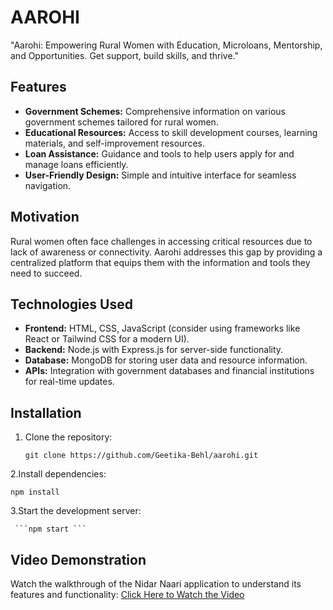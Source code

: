 # AAROHI
 "Aarohi: Empowering Rural Women with Education, Microloans, Mentorship, and Opportunities. Get support, build skills, and thrive."

## Features  
- **Government Schemes:** Comprehensive information on various government schemes tailored for rural women.  
- **Educational Resources:** Access to skill development courses, learning materials, and self-improvement resources.  
- **Loan Assistance:** Guidance and tools to help users apply for and manage loans efficiently.  
- **User-Friendly Design:** Simple and intuitive interface for seamless navigation.  

## Motivation  
Rural women often face challenges in accessing critical resources due to lack of awareness or connectivity. Aarohi addresses this gap by providing a centralized platform that equips them with the information and tools they need to succeed.  

## Technologies Used  
- **Frontend:** HTML, CSS, JavaScript (consider using frameworks like React or Tailwind CSS for a modern UI).  
- **Backend:** Node.js with Express.js for server-side functionality.  
- **Database:** MongoDB for storing user data and resource information.  
- **APIs:** Integration with government databases and financial institutions for real-time updates.  

## Installation  
1. Clone the repository:  
   
   ```git clone https://github.com/Geetika-Behl/aarohi.git```
   
2.Install dependencies:

   ```npm install```

3.Start the development server:

     ```npm start ```
     
## Video Demonstration

Watch the walkthrough of the Nidar Naari application to understand its features and functionality: [Click Here to Watch the Video](https://youtu.be/xmdm6qL3k-U?si=E8ijEvfiuko3EBhi)
  
